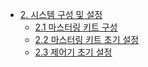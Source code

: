 * [2. 시스템 구성 및 설정](/02_about_kit/README.md)
  * [2.1 마스터링 키트 구성](/02_about_kit/02_1_kit_description.md)
  * [2.2 마스터링 키트 초기 설정](/02_about_kit/02_2_kit_initialization.md)
  * [2.3 제어기 초기 설정](/02_about_kit/02_3_com_initialization.md)